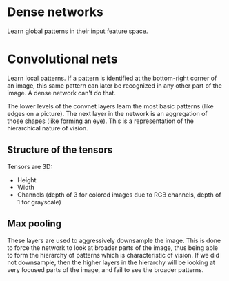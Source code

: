# Dense networks

Learn global patterns in their input feature space.

# Convolutional nets

Learn local patterns. If a pattern is identified at the bottom-right corner of an image, this same pattern can later be recognized in any other part of the image. A dense network can't do that.

The lower levels of the convnet layers learn the most basic patterns (like edges on a picture). The next layer in the network is an aggregation of those shapes (like forming an eye). This is a representation of the hierarchical nature of vision.

## Structure of the tensors

Tensors are 3D:

* Height
* Width
* Channels (depth of 3 for colored images due to RGB channels, depth of 1 for grayscale)

## Max pooling

These layers are used to aggressively downsample the image. This is done to force the network to look at broader parts of the image, thus being able to form the hierarchy of patterns which is characteristic of vision. If we did not downsample, then the higher layers in the hierarchy will be looking at very focused parts of the image, and fail to see the broader patterns.